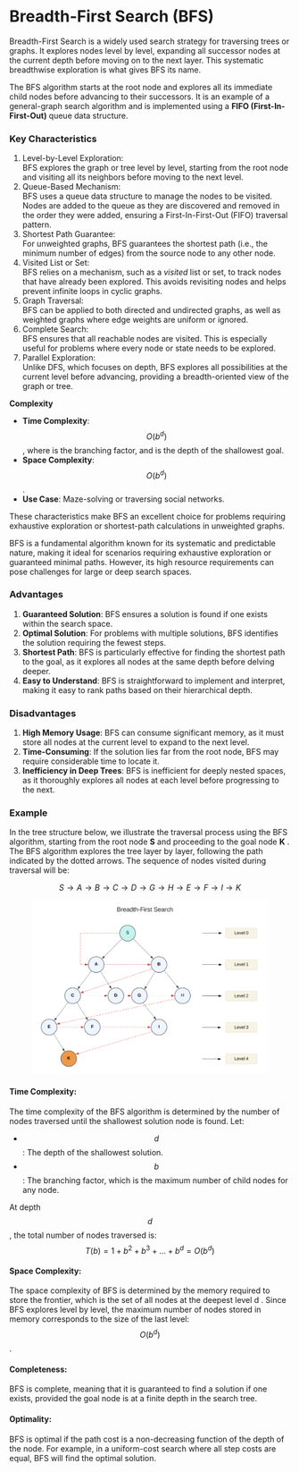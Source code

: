 # Breadth-First Search (BFS)

Breadth-First Search is a widely used search strategy for traversing trees or graphs. It explores nodes level by level, expanding all successor nodes at the current depth before moving on to the next layer. This systematic breadthwise exploration is what gives BFS its name.

The BFS algorithm starts at the root node and explores all its immediate child nodes before advancing to their successors. It is an example of a general-graph search algorithm and is implemented using a **FIFO (First-In-First-Out)** queue data structure.

### **Key Characteristics**

1. Level-by-Level Exploration:\
   BFS explores the graph or tree level by level, starting from the root node and visiting all its neighbors before moving to the next level.
2. Queue-Based Mechanism:\
   BFS uses a queue data structure to manage the nodes to be visited. Nodes are added to the queue as they are discovered and removed in the order they were added, ensuring a First-In-First-Out (FIFO) traversal pattern.
3. Shortest Path Guarantee:\
   For unweighted graphs, BFS guarantees the shortest path (i.e., the minimum number of edges) from the source node to any other node.
4. Visited List or Set:\
   BFS relies on a mechanism, such as a _visited_ list or set, to track nodes that have already been explored. This avoids revisiting nodes and helps prevent infinite loops in cyclic graphs.
5. Graph Traversal:\
   BFS can be applied to both directed and undirected graphs, as well as weighted graphs where edge weights are uniform or ignored.
6. Complete Search:\
   BFS ensures that all reachable nodes are visited. This is especially useful for problems where every node or state needs to be explored.
7. Parallel Exploration:\
   Unlike DFS, which focuses on depth, BFS explores all possibilities at the current level before advancing, providing a breadth-oriented view of the graph or tree.

**Complexity**

* **Time Complexity**: $$O(b^d)$$, where  is the branching factor, and  is the depth of the shallowest goal.
* **Space Complexity**: $$O(b^d)$$.
* **Use Case**: Maze-solving or traversing social networks.

These characteristics make BFS an excellent choice for problems requiring exhaustive exploration or shortest-path calculations in unweighted graphs.

BFS is a fundamental algorithm known for its systematic and predictable nature, making it ideal for scenarios requiring exhaustive exploration or guaranteed minimal paths. However, its high resource requirements can pose challenges for large or deep search spaces.

### Advantages

1. **Guaranteed Solution**: BFS ensures a solution is found if one exists within the search space.
2. **Optimal Solution**: For problems with multiple solutions, BFS identifies the solution requiring the fewest steps.
3. **Shortest Path**: BFS is particularly effective for finding the shortest path to the goal, as it explores all nodes at the same depth before delving deeper.
4. **Easy to Understand**: BFS is straightforward to implement and interpret, making it easy to rank paths based on their hierarchical depth.

### Disadvantages

1. **High Memory Usage**: BFS can consume significant memory, as it must store all nodes at the current level to expand to the next level.
2. **Time-Consuming**: If the solution lies far from the root node, BFS may require considerable time to locate it.
3. **Inefficiency in Deep Trees**: BFS is inefficient for deeply nested spaces, as it thoroughly explores all nodes at each level before progressing to the next.

### Example

In the tree structure below, we illustrate the traversal process using the BFS algorithm, starting from the root node **S** and proceeding to the goal node **K** . The BFS algorithm explores the tree layer by layer, following the path indicated by the dotted arrows. The sequence of nodes visited during traversal will be:

$$S→A→B→C→D→G→H→E→F→I→K$$

<div align="left"><figure><img src="../../../../.gitbook/assets/image.png" alt="" width="563"><figcaption></figcaption></figure></div>

#### **Time Complexity:**&#x20;

The time complexity of the BFS algorithm is determined by the number of nodes traversed until the shallowest solution node is found. Let:

* $$d$$ : The depth of the shallowest solution.
* $$b$$ : The branching factor, which is the maximum number of child nodes for any node.

At depth $$d$$ , the total number of nodes traversed is:  $$T (b) = 1+b^2+b^3+...+ b^d= O (b^d)$$

#### **Space Complexity:**&#x20;

The space complexity of BFS is determined by the memory required to store the frontier, which is the set of all nodes at the deepest level d . Since BFS explores level by level, the maximum number of nodes stored in memory corresponds to the size of the last level: $$O(b^d)$$.

#### **Completeness:**&#x20;

BFS is complete, meaning that it is guaranteed to find a solution if one exists, provided the goal node is at a finite depth in the search tree.

#### **Optimality:**&#x20;

BFS is optimal if the path cost is a non-decreasing function of the depth of the node. For example, in a uniform-cost search where all step costs are equal, BFS will find the optimal solution.
